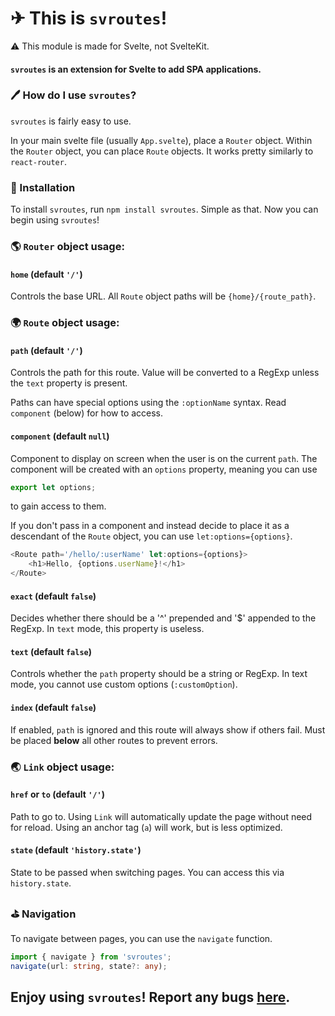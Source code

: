 # ✈ This is `svroutes`!

⚠ This module is made for Svelte, not SvelteKit.

#### `svroutes` is an extension for Svelte to add SPA applications.

### 🖊 How do I use `svroutes`?

`svroutes` is fairly easy to use.

In your main svelte file (usually `App.svelte`), place a `Router` object. Within the `Router` object, you can place `Route` objects. It works pretty similarly to `react-router`.

### 📩 Installation

To install `svroutes`, run `npm install svroutes`.
Simple as that. Now you can begin using `svroutes`!

### 🌎 `Router` object usage:

#### `home` (default `'/'`)

Controls the base URL. All `Route` object paths will be `{home}/{route_path}`.

### 🌍 `Route` object usage:

#### `path` (default `'/'`)

Controls the path for this route. Value will be converted to a RegExp unless the `text` property is present.

Paths can have special options using the `:optionName` syntax.
Read `component` (below) for how to access.

#### `component` (default `null`)

Component to display on screen when the user is on the current `path`.
The component will be created with an `options` property, meaning you can use

```js
export let options;
```

to gain access to them.

If you don't pass in a component and instead decide to place it as a descendant of the `Route` object, you can use `let:options={options}`.

```js
<Route path='/hello/:userName' let:options={options}>
	<h1>Hello, {options.userName}!</h1>
</Route>
```

#### `exact` (default `false`)

Decides whether there should be a '^' prepended and '$' appended to the RegExp. In `text` mode, this property is useless.

#### `text` (default `false`)

Controls whether the `path` property should be a string or RegExp.
In text mode, you cannot use custom options (`:customOption`).

#### `index` (default `false`)

If enabled, `path` is ignored and this route will always show if others fail.
Must be placed **below** all other routes to prevent errors.

### 🌏 `Link` object usage:

#### `href` or `to` (default `'/'`)

Path to go to. Using `Link` will automatically update the page without need for reload. Using an anchor tag (`a`) will work, but is less optimized.

#### `state` (default `'history.state'`)

State to be passed when switching pages. You can access this via `history.state`.

### ⛳ Navigation

To navigate between pages, you can use the `navigate` function.

```ts
import { navigate } from 'svroutes';
navigate(url: string, state?: any);
```

## Enjoy using `svroutes`! Report any bugs [here](https://github.com/Battledash-2/svelte-router#readme).
